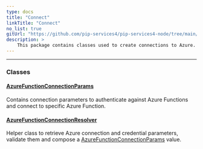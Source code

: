 ```yaml
---
type: docs
title: "Connect"
linkTitle: "Connect"
no_list: true
gitUrl: "https://github.com/pip-services4/pip-services4-node/tree/main/pip-services4-azure-node"
description: >
    This package contains classes used to create connections to Azure.
---
```

---

<div class="module-body"> 


### Classes

#### [AzureFunctionConnectionParams](azure_function_connection_params)
Contains connection parameters to authenticate against Azure Functions
and connect to specific Azure Function.

#### [AzureFunctionConnectionResolver](azure_function_connection_resolver)
Helper class to retrieve Azure connection and credential parameters,
validate them and compose a [AzureFunctionConnectionParams](azure_function_connection_params) value.

</div>
